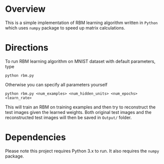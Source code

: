 # Overview

This is a simple implementation of RBM learning algorithm written in `Python` which uses `numpy` package to speed up matrix calculations.

# Directions

To run RBM learning algorithm on MNIST dataset with default parameters, type

`python rbm.py`

Otherwise you can specify all parameters yourself

`python rbm.py <num_examples> <num_hidden_units> <num_epochs> <learn_rate>`

This will train an RBM on training examples and then try to reconstruct the test images given the learned weights. Both original test images and the reconstructed test images will then be saved in `Output/` folder.

# Dependencies

Please note this project requires Python 3.x to run. It also requires the `numpy` package.
